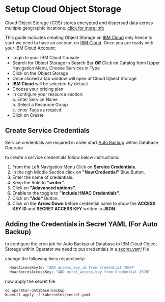 # Setup Cloud Object Storage

Cloud Object Storage (COS) stores encrypted and dispersed data across multiple geographic locations. [click for more info](https://cloud.ibm.com/docs/cloud-object-storage?topic=cloud-object-storage-getting-started-cloud-object-storage)

This guide indicates creating Object Storage on  [IBM Cloud](https://cloud.ibm.com/) only hence to start we need to have an account on [IBM Cloud](https://cloud.ibm.com/).
Once you are ready with your IBM Cloud Account:


- Login to your IBM Cloud Console
- Search for Object Storage in Search Bar **_OR_** Click on Catalog from Upper Navigation Menu, Choose Services in Type
- Click on the Object Storage 
- Once clicked a tab window will open of Cloud Ojbect Storage
- **IBM Cloud** will be selected by default
- Choose your pricing plan
- in configure your resource section: <br/>
  a. Enter Service Name <br/>
  b. Select a Resource Group <br/>
  c. enter Tags as requied <br/>
- Click on Create

## Create Service Credentials

Service credentials are required in order start [Auto Backup](https://github.com/IBM/operator-sample-go/blob/main/documentation/demo.md#auto-backup) within Database Operator

to create a service credentials follow below instructions:
1. From the Left Navigation Menu Click on **Service Credentials**.
2. in the righ Middle Section click on **"New Credential"** Blue Button.
3. Enter the name of credentials.
4. Keep the Role to **"writer"**.
5. Click on **"Adavanced options"**.
6. Enable to the toggle to **"Include HMAC Credentials"**.
7. Click on **"Add"** Button.
8. Click on the **Arrow Down** before credential name to show the **ACCESS KEY ID** and  **SECRET ACCESS KEY** written in **JSON**.



## Adding the Credentials in Secret YAML (For Auto Backup)

to configure the cron job for Auto Backup of Database to IBM Cloud Object Storage within Operator we need to put credentials in a [secret.yaml](https://github.com/IBM/operator-sample-go/blob/main/operator-database-backup/kubernetes/secret.yaml) file

change the following lines respectively:

```sh
  HmacAccessKeyId: "ADD access_key_id from Credential JSON"
  HmacSecretAccessKey: "ADD ecret_access_key from Credential JSON"
```

now apply the secret file 

```ssh
cd operator-database-backup
kubectl apply -f kubernetes/secret.yaml
```
